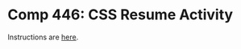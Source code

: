 Comp 446: CSS Resume Activity
====

Instructions are [here](https://docs.google.com/document/d/1zNYIoC4rN3v1RkuNT_F8WYlUCDQ9l64ZILiw1E5f9o4/edit?usp=sharing).
